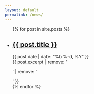 ```yaml
---
layout: default 
permalink: /news/
---
```


<ul class="articles">
{% for post in site.posts %}
  <li>
    <h2>
      <a href="{{ post.url | prepend: site.baseurl }}">{{ post.title }}</a>
    </h2>
    <div>{{ post.date | date: "%b %-d, %Y" }}</div>
    <div>{{ post.excerpt | remove: '<p>' | remove: '</p>' }}</div>
  </li>
{% endfor %}
</ul>